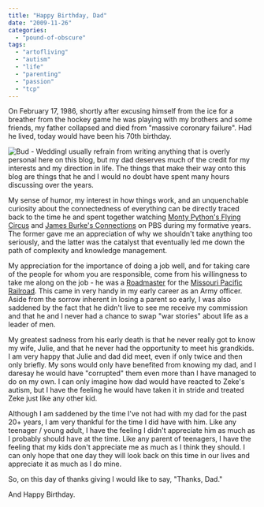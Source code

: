 ```yaml
---
title: "Happy Birthday, Dad"
date: "2009-11-26"
categories: 
  - "pound-of-obscure"
tags: 
  - "artofliving"
  - "autism"
  - "life"
  - "parenting"
  - "passion"
  - "tcp"
---
```


On February 17, 1986, shortly after excusing himself from the ice for a breather from the hockey game he was playing with my brothers and some friends, my father collapsed and died from "massive coronary failure". Had he lived, today would have been his 70th birthday.

![Bud - Wedding](https://gbrettmiller.files.wordpress.com/2009/11/bud-wedding1.jpeg?w=809&h=1024 "Dad - Wedding")I usually refrain from writing anything that is overly personal here on this blog, but my dad deserves much of the credit for my interests and my direction in life. The things that make their way onto this blog are things that he and I would no doubt have spent many hours discussing over the years.

My sense of humor, my interest in how things work, and an unquenchable curiosity about the connectedness of everything can be directly traced back to the time he and spent together watching [Monty Python's Flying Circus](http://en.wikipedia.org/wiki/Monty_Python%27s_Flying_Circus) and [James Burke's Connections](http://en.wikipedia.org/wiki/Connections_(TV_series)) on PBS during my formative years. The former gave me an appreciation of why we shouldn't take anything too seriously, and the latter was the catalyst that eventually led me down the path of complexity and knowledge management.

My appreciation for the importance of doing a job well, and for taking care of the people for whom you are responsible, come from his willingness to take me along on the job - he was a [Roadmaster](http://www.american-rails.com/roadmaster.html) for the [Missouri Pacific Railroad](http://en.wikipedia.org/wiki/Missouri_Pacific_Railroad). This came in very handy in my early career as an Army officer. Aside from the sorrow inherent in losing a parent so early, I was also saddened by the fact that he didn't live to see me receive my commission and that he and I never had a chance to swap "war stories" about life as a leader of men.

My greatest sadness from his early death is that he never really got to know my wife, Julie, and that he never had the opportunity to meet his grandkids. I am very happy that Julie and dad did meet, even if only twice and then only briefly. My sons would only have benefited from knowing my dad, and I daresay he would have "corrupted" them even more than I have managed to do on my own. I can only imagine how dad would have reacted to Zeke's autism, but I have the feeling he would have taken it in stride and treated Zeke just like any other kid.

Although I am saddened by the time I've not had with my dad for the past 20+ years, I am very thankful for the time I did have with him. Like any teenager / young adult, I have the feeling I didn't appreciate him as much as I probably should have at the time. Like any parent of teenagers, I have the feeling that my kids don't appreciate me as much as I think they should. I can only hope that one day they will look back on this time in our lives and appreciate it as much as I do mine.

So, on this day of thanks giving I would like to say, "Thanks, Dad."

And Happy Birthday.
